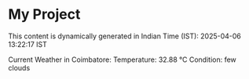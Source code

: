 # My Project

This content is dynamically generated in Indian Time (IST): 2025-04-06 13:22:17 IST


Current Weather in Coimbatore:
Temperature: 32.88 °C
Condition: few clouds
